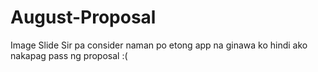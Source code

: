 # August-Proposal
Image Slide
Sir pa consider naman po etong app na ginawa ko hindi ako nakapag pass ng proposal :(
